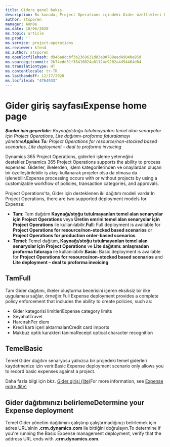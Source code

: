 ```yaml
---
title: Gidere genel bakış
description: Bu konuda, Project Operations içindeki Gider özellikleri hakkında bilgiler sağlanmaktadır.
author: stsporen
manager: AnnBe
ms.date: 10/06/2020
ms.topic: article
ms.prod: ''
ms.service: project-operations
ms.reviewer: kfend
ms.author: stsporen
ms.openlocfilehash: d946a8dcbf3b2369631d83e80788eed4904be95d
ms.sourcegitcommit: 2b74edd31f38410024a01124c9202a4d94464d04
ms.translationtype: HT
ms.contentlocale: tr-TR
ms.lasthandoff: 12/17/2020
ms.locfileid: "4764933"
---
```

# <a name="expense-home-page"></a><span data-ttu-id="46df4-103">Gider giriş sayfası</span><span class="sxs-lookup"><span data-stu-id="46df4-103">Expense home page</span></span>

<span data-ttu-id="46df4-104">_**Şunlar için geçerlidir:** Kaynağı/stoğu tutulmayanları temel alan senaryolar için Project Operations, Lite dağıtımı-proforma faturalamayı yönetme_</span><span class="sxs-lookup"><span data-stu-id="46df4-104">_**Applies To:** Project Operations for resource/non-stocked based scenarios, Lite deployment - deal to proforma invoicing_</span></span>


<span data-ttu-id="46df4-105">Dynamics 365 Project Operations, giderleri işleme yeteneğini destekler.</span><span class="sxs-lookup"><span data-stu-id="46df4-105">Dynamics 365 Project Operations supports the ability to process expenses.</span></span> <span data-ttu-id="46df4-106">Giderler, ilkelerden, işlem kategorilerinden ve onaylardan oluşan bir özelleştirilebilir iş akışı kullanarak projeler olsa da olmasa da işlenebilir.</span><span class="sxs-lookup"><span data-stu-id="46df4-106">Expense processing occurs with or without projects by using a customizable workflow of policies, transaction categories, and approvals.</span></span>

<span data-ttu-id="46df4-107">Project Operations'ta, Gider için desteklenen iki dağıtım modeli vardır:</span><span class="sxs-lookup"><span data-stu-id="46df4-107">In Project Operations, there are two supported deployment models for Expense:</span></span> 

- <span data-ttu-id="46df4-108">**Tam**: Tam dağıtım **Kaynağı/stoğu tutulmayanları temel alan senaryolar için Project Operations** veya **Üretim emrini temel alan senaryolar için Project Operations** ile kullanılabilir.</span><span class="sxs-lookup"><span data-stu-id="46df4-108">**Full**: Full deployment is available for **Project Operations for resource/non-stocked based scenarios** or **Project Operations for production order-based scenarios**.</span></span>
- <span data-ttu-id="46df4-109">**Temel**: Temel dağıtım, **Kaynağı/stoğu tutulmayanları temel alan senaryolar için Project Operations** ve **Lite dağıtımı: anlaşmadan proforma faturaya** ile kullanılabilir.</span><span class="sxs-lookup"><span data-stu-id="46df4-109">**Basic**: Basic deployment is available for **Project Operations for resource/non-stocked based scenarios** and **Lite deployment – deal to proforma invoicing**.</span></span>

## <a name="full"></a><span data-ttu-id="46df4-110">Tam</span><span class="sxs-lookup"><span data-stu-id="46df4-110">Full</span></span> 
<span data-ttu-id="46df4-111">Tam Gider dağıtımı, ilkeler oluşturma becerisini içeren eksiksiz bir ilke uygulaması sağlar, örneğin:</span><span class="sxs-lookup"><span data-stu-id="46df4-111">Full Expense deployment provides a complete policy enforcement that includes the ability to create policies, such as:</span></span>

  - <span data-ttu-id="46df4-112">Gider kategorisi limitleri</span><span class="sxs-lookup"><span data-stu-id="46df4-112">Expense category limits</span></span>
  - <span data-ttu-id="46df4-113">Seyahat</span><span class="sxs-lookup"><span data-stu-id="46df4-113">Travel</span></span>
  - <span data-ttu-id="46df4-114">Harcırah</span><span class="sxs-lookup"><span data-stu-id="46df4-114">Per diem</span></span>
  - <span data-ttu-id="46df4-115">Kredi kartı içeri aktarmaları</span><span class="sxs-lookup"><span data-stu-id="46df4-115">Credit card imports</span></span>
  - <span data-ttu-id="46df4-116">Makbuz optik karakteri tanıma</span><span class="sxs-lookup"><span data-stu-id="46df4-116">Receipt optical character recognition</span></span>

## <a name="basic"></a><span data-ttu-id="46df4-117">Temel</span><span class="sxs-lookup"><span data-stu-id="46df4-117">Basic</span></span> 
<span data-ttu-id="46df4-118">Temel Gider dağıtım senaryosu yalnızca bir projedeki temel giderleri kaydetmenize izin verir.</span><span class="sxs-lookup"><span data-stu-id="46df4-118">Basic Expense deployment scenario only allows you to record basic expenses against a project.</span></span> 

<span data-ttu-id="46df4-119">Daha fazla bilgi için bkz. [Gider girişi (lite)](basic-expense.md)</span><span class="sxs-lookup"><span data-stu-id="46df4-119">For more information, see [Expense entry (lite)](basic-expense.md)</span></span>

## <a name="determine-your-expense-deployment"></a><span data-ttu-id="46df4-120">Gider dağıtımınızı belirleme</span><span class="sxs-lookup"><span data-stu-id="46df4-120">Determine your Expense deployment</span></span>
<span data-ttu-id="46df4-121">Temel Gider yönetim dağıtımını çalıştırıp çalıştırmadığınızı belirlemek için adres URL'sinin **.crm.dynamics.com** ile bittiğini doğrulayın.</span><span class="sxs-lookup"><span data-stu-id="46df4-121">To determine if you're running the Basic Expense management deployment, verify that the address URL ends with **.crm.dynamics.com**.</span></span> 
